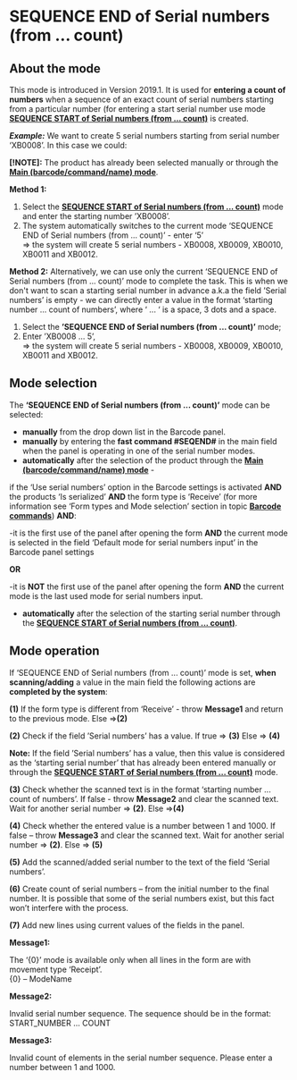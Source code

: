 # SEQUENCE END of Serial numbers (from ... count)


## About the mode

This mode is introduced in Version 2019.1. It is used for **entering a count of numbers** when a sequence of an exact count of serial numbers starting from a particular number (for entering a start serial number use mode  **[SEQUENCE START of Serial numbers (from ... count)](https://docs.erp.net/winclient/introduction/barcode-commands/barcode-modes/sequence-start.html)** is created.

***Example:*** We want to create 5 serial numbers starting from serial number ‘XB0008’. In this case we could:

**[!NOTE]:** The product has already been selected manually or through the **[Main (barcode/command/name) mode](https://docs.erp.net/winclient/introduction/barcode-commands/barcode-modes/main-mode.html)**.

**Method 1:**

1. Select the **[SEQUENCE START of Serial numbers (from ... count)](https://docs.erp.net/winclient/introduction/barcode-commands/barcode-modes/sequence-start.html)** mode and enter the starting number ’XB0008’.
2. The system automatically switches to the current mode ‘SEQUENCE END of Serial numbers (from ... count)’ - enter ‘5’</br>
=> the system will create 5 serial numbers - XB0008, XB0009, XB0010, XB0011 and XB0012.

**Method 2:** Alternatively, we can use only the current ‘SEQUENCE END of Serial numbers (from ... count)’ mode to complete the task. This is when we don't want to scan a starting serial number in advance a.k.a the field ’Serial numbers’ is empty - we can directly enter a value in the format ‘starting number ...  count of numbers’, where ‘ ... ‘ is a space, 3 dots and a space. 
1. Select the **’SEQUENCE END of Serial numbers (from ... count)’** mode;
2. Enter  ’XB0008 ... 5’,</br>
=>  the system will create 5 serial numbers - XB0008, XB0009, XB0010, XB0011 and XB0012.

## Mode selection

The **‘SEQUENCE END of Serial numbers (from ... count)’** mode can be selected:
- **manually** from the drop down list in the Barcode panel.  
- **manually** by entering the **fast command #SEQEND#**  in the main field when the panel is operating in one of the serial number modes.
- **automatically** after the selection of the product through the **[Main (barcode/command/name) mode](https://docs.erp.net/winclient/introduction/barcode-commands/barcode-modes/main-mode.html)** - 

if the ‘Use serial numbers’ option in the Barcode settings is activated **AND** the products ‘Is serialized’ **AND** the form type is ‘Receive’ (for more information see ‘Form types and Mode selection’ section in topic **[Barcode commands](https://docs.erp.net/winclient/introduction/barcode-commands/index.html)**) **AND**:
  
  -it is the first use of the panel after opening the form **AND** the current mode is selected in the field ‘Default mode for serial numbers input’ in the Barcode panel settings 

**OR**

  -it is **NOT** the first use of the panel after opening the form **AND** the current mode is the last used mode for serial numbers input.

- **automatically** after the selection of the starting serial number through the **[SEQUENCE START of Serial numbers (from ... count)](https://docs.erp.net/winclient/introduction/barcode-commands/barcode-modes/sequence-start.html)**.

## Mode operation

If ‘SEQUENCE END of Serial numbers (from ... count)’ mode is set, **when scanning/adding** a value in the main field the following actions are **completed by the system**:

**(1)** If the form type is different from ‘Receive’ - throw **Message1** and return to the previous mode.  Else =>**(2)**

**(2)**  Check if the field ’Serial numbers’ has a value. If true => **(3)** Else => **(4)**

**Note:** If the field ’Serial numbers’ has a value, then this value is considered as the ‘starting serial number’ that has already been entered manually or through the **[SEQUENCE START of Serial numbers (from ... count)](https://docs.erp.net/winclient/introduction/barcode-commands/barcode-modes/sequence-start.html)** mode. 

**(3)** Check whether the scanned text is in the format ‘starting number ...  count of numbers’. If false - throw **Message2** and clear the scanned text. Wait for another serial number => **(2)**. Else =>**(4)**

**(4)** Check whether the entered value is a number between 1 and 1000. If false – throw  **Message3** and clear the scanned text. Wait for another serial number => **(2)**. Else => **(5)**

**(5)** Add the scanned/added serial number to the text of the field ‘Serial numbers’.

**(6)** Create count of serial numbers – from the initial number to the final number. It is possible that some of the serial numbers exist, but this fact won’t interfere with the process.

**(7)** Add new lines using current values of the fields in the panel.

**Message1:**

The ‘{0}’ mode is available only when all lines in the form are with movement type ‘Receipt’.</br>
{0} – ModeName

**Message2:**

Invalid serial number sequence. The sequence should be in the format: START_NUMBER ... COUNT

**Message3:**

Invalid count of elements in the serial number sequence. Please enter a number between 1 and 1000.

